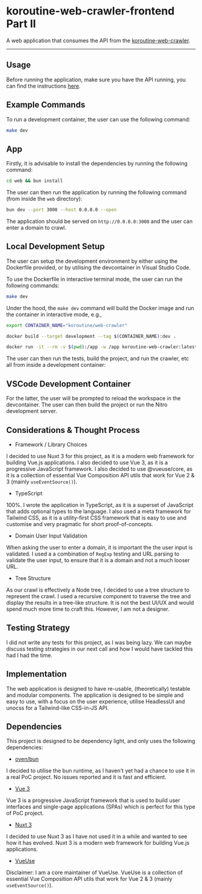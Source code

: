 # koroutine-web-crawler-frontend Part II

A web application that consumes the API from the [koroutine-web-crawler](https://github.com/michealroberts/koroutine-web-crawler).

---

## Usage

Before running the application, make sure you have the API running, you can find the instructions [here](https://github.com/michealroberts/koroutine-web-crawler?tab=readme-ov-file#api).

## Example Commands

To run a development container, the user can use the following command:

```bash
make dev
```

## App

Firstly, it is advisable to install the dependencies by running the following command:

```bash
cd web && bun install
```

The user can then run the application by running the following command (from inside the `web` directory):

```bash
bun dev --port 3000 --host 0.0.0.0 --open
```

The application should be served on `http://0.0.0.0:3000` and the user can enter a domain to crawl.

## Local Development Setup

The user can setup the development environment by either using the Dockerfile provided, or by utilising the devcontainer in Visual Studio Code.

To use the Dockerfile in interactive terminal mode, the user can run the following commands:

```bash
make dev
```

Under the hood, the `make dev` command will build the Docker image and run the container in interactive mode, e.g.,

```bash
export CONTAINER_NAME="koroutine/web-crawler"

docker build --target development --tag $(CONTAINER_NAME):dev .

docker run -it --rm -v $(pwd):/app -w /app koroutine-web-crawler:latest
```

The user can then run the tests, build the project, and run the crawler, etc all from inside a development container:

## VSCode Development Container

For the latter, the user will be prompted to reload the workspace in the devcontainer. The user can then build the project or run the Nitro development server.

## Considerations & Thought Process

- Framework / Library Choices

I decided to use Nuxt 3 for this project, as it is a modern web framework for building Vue.js applications. I also decided to use Vue 3, as it is a progressive JavaScript framework. I also decided to use @vueuse/core, as it is a collection of essential Vue Composition API utils that work for Vue 2 & 3 (mainly `useEventSource()`).

- TypeScript

100%. I wrote the application in TypeScript, as it is a superset of JavaScript that adds optional types to the language. I also used a meta framework for Tailwind CSS, as it is a utility-first CSS framework that is easy to use and customise and very pragmatic for short proof-of-concepts.

- Domain User Input Validation

When asking the user to enter a domain, it is important the the user input is validated. I used a a combination of `RegExp` testing and URL parsing to validate the user input, to ensure that it is a domain and not a much looser URL.

- Tree Structure

As our crawl is effectively a Node tree, I decided to use a tree structure to represent the crawl. I used a recursive component to traverse the tree and display the results in a tree-like structure. It is not the best UI/UX and would spend much more time to craft this. However, I am not a designer.

## Testing Strategy

I did not write any tests for this project, as I was being lazy. We can maybe discuss testing strategies in our next call and how I would have tackled this had I had the time.

## Implementation

The web application is designed to have re-usable, (theoretically) testable and modular components. The application is designed to be simple and easy to use, with a focus on the user experience, utilise HeadlessUI and unocss for a Tailwind-like CSS-in-JS API.

## Dependencies

This project is designed to be dependency light, and only uses the following dependencies:

- [oven/bun](https://github.com/oven-sh/bun)

I decided to utilise the bun runtime, as I haven't yet had a chance to use it in a real PoC project. No issues reported and it is fast and efficient.

- [Vue 3](https://github.com/vuejs/core)

Vue 3 is a progressive JavaScript framework that is used to build user interfaces and single-page applications (SPAs) which is perfect for this type of PoC project.

- [Nuxt 3](https://github.com/nuxt/nuxt)

I decided to use Nuxt 3 as I have not used it in a while and wanted to see how it has evolved. Nuxt 3 is a modern web framework for building Vue.js applications.

- [VueUse](https://github.com/vueuse/vueuse)

Disclaimer: I am a core maintainer of VueUse. VueUse is a collection of essential Vue Composition API utils that work for Vue 2 & 3 (mainly `useEventSource()`).
